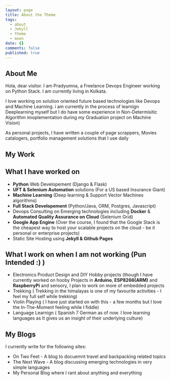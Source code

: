 ```yaml
---
layout: page
title: About the Theme
tags:
  - about
  - Jekyll
  - theme
  - moon
date: {}
comments: false
published: true
---
```

    
## About Me
Hola, dear visitor. I am Pradyumna, a Freelance Devops Engineer working on Python Stack. I am currently living in Kolkata. 

I love working on solution oriented future based technologies like Devops and Machine Learning. i am currently in the process of learnign Deeplearning myself but I do have some experience in Non-Determisitic Algorithm imoplementation during my Graduation project on Machine Vision)

As personal projects, I have written a couple of page scrappers, Movies catalogers, portfolio management solutions that I use daily

## My Work

## What I have worked on 
* **Python** Web Developement (Django & Flask)
* **UFT & Selenium Automation** solutions (For a US based Insurance Giant)
* **Machine Learning** (Deep learning & Support Vector Machines algorithms)
* **Full Stack Developement** (Python/Java, ORM, Postgres, Javascript)
* Devops Consulting on Emerging technologies including **Docker** & **Automated Quality Assurance on Cloud** (Selenium Grid)
* **Google App Engine** (Over the course, I found that the Google Stack is the cheapest way to host your scalable projects on the cloud - be it personal or enterprise projects)
* Static Site Hosting using **Jekyll & Github Pages**

## What I work on when I am not working (Pun Intended :) )
* Electronics Product Design and DIY Hobby projects (though I have currently worked on hooby Projects in **Arduino**, **ESP8266(ARM)** and **RaspberryPi** and sensory, I plan to work on more of embedded projects
* Trekking ( Trekking in the himalayas is one of my favourite activities - I feel my full self while trekking)
* Violin Playing ( I have just started on with this - a few months but I love the In-The-Moment feeling while I fiddle)
* Language Learnign ( Spanish 7 German as of now. I love learning languages as It gives us an insight of their underlying culture)

## My Blogs
I currently write for the following sites:
* On Two Feet - A blog to docuemnt travel and backpacking related topics
* The Next Wave - A blog discussing emerging technologies in very simple languages
* My Personal Blog where I rant about anything and everything


